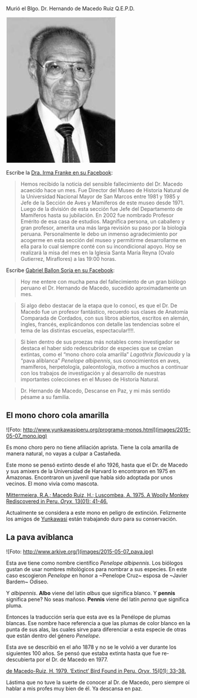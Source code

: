 Murió el Blgo. Dr. Hernando de Macedo Ruiz Q.E.P.D.

![](images/2015-05-07_macedo1.jpg)

Escribe la [Dra. Irma Franke en su Facebook](https://www.facebook.com/irmafrankeorn/photos/a.725738530866891.1073741828.725429167564494/774785462628864/?type=1&permPage=1):

> Hemos recibido la noticia del sensible fallecimiento del Dr. Macedo acaecido hace un mes.
> Fue Director del Museo de Historia Natural de la Universidad Nacional Mayor de San Marcos entre 1981 y 1985 y Jefe de la Sección de Aves y Mamíferos de este museo desde 1971. Luego de la división de esta sección fue Jefe del Departamento de Mamíferos hasta su jubilación. En 2002 fue nombrado Profesor Emérito de esa casa de estudios.
> Magnífica persona, un caballero y gran profesor, amerita una más larga revisión su paso por la biología peruana. Personalmente le debo un inmenso agradecimiento por acogerme en esta sección del museo y permitirme desarrollarme en ella para lo cual siempre conté con su incondicional apoyo.
> Hoy se realizará la misa del mes en la Iglesia Santa María Reyna (Ovalo Gutierrez, Miraflores) a las 19:00 horas.

Escribe [Gabriel Ballon Soria en su Facebook](https://www.facebook.com/photo.php?fbid=10205817068618290):

> Hoy me entere con mucha pena del fallecimiento de un gran biólogo peruano el Dr. Hernando de Macedo, sucedido aproximadamente un mes.

> Si algo debo destacar de la etapa que lo conocí, es que el Dr. De Macedo fue un profesor fantástico, recuerdo sus clases de Anatomía Comparada de Cordados, con sus libros abiertos, escritos en alemán, ingles, francés, explicándonos con detalle las tendencias sobre el tema de las distintas escuelas, espectacular!!!!.

> Si bien dentro de sus proezas más notables como investigador se destaca el haber sido redescubridor de especies que se creían extintas, como el “mono choro cola amarilla” *Lagothrix flavicauda* y la “pava aliblanca” *Penelope albipennis*, sus conocimientos en aves, mamíferos, herpetología, paleontología, motivo a muchos a continuar con los trabajos de investigación y al desarrollo de nuestras importantes colecciones en el Museo de Historia Natural.

> Dr. Hernando de Macedo, Descanse en Paz, y mi más sentido pésame a su familia.

## El mono choro cola amarilla

![Foto: http://www.yunkawasiperu.org/programa-monos.html](images/2015-05-07_mono.jpg)

Es mono choro pero no tiene afiliación aprista. Tiene la cola amarilla de
manera natural, no vayas a culpar a Castañeda.

Este mono se pensó extinto desde el año 1926, hasta que el Dr. de Macedo y sus
amixers de la Universidad de Harvard lo encontraron en 1975 en Amazonas.
Encontraron un juvenil que había sido adoptada por unos vecinos. El mono vivía
como mascota.

[Mittermeiera, R.A.; Macedo Ruiz, H.; Luscombea, A. 1975. A Woolly Monkey
Rediscovered in Peru. *Oryx*, 13(01): 41-46.](http://journals.cambridge.org/action/displayAbstract?fromPage=online&aid=4960948&fileId=S0030605300012990)

Actualmente se considera a este mono en peligro de extinción. Felizmente los
amigos de [Yunkawasi](http://www.yunkawasiperu.org/) están trabajando duro para
su conservación.

## La pava aviblanca
![Foto: http://www.arkive.org/](images/2015-05-07_pava.jpg)

Esta ave tiene como nombre científico *Penelope albipennis*. Los biólogos
gustan de usar nombres mitológicos para nombrar a sus especies. En este caso
escogieron *Penelope* en honor a ~Penelope Cruz~ esposa de ~Javier Bardem~
Odiseo.

Y *albipennis*. **Albo** viene del latín *albus* que significa blanco. Y
**pennis** significa pene? No seas mañoso. **Pennis** viene del latín *penna*
que significa pluma.

Entonces la traducción sería que esta ave es la Penélope de plumas blancas. Ese
nombre hace referencia a que las plumas de color blanco en la punta de sus
alas, las cuales sirve para diferenciar a esta especie de otras que están
dentro del género *Penelope*.

Esta ave se describió en el año 1878 y no se le volvió a ver durante los
siguientes 100 años. Se pensó que estaba extinta hasta que fue re-descubierta
por el Dr. de Macedo en 1977.

[de Macedo-Ruiz, H. 1979. ‘Extinct’ Bird Found in Peru. *Oryx*, 15(01): 33-38.](http://journals.cambridge.org/action/displayAbstract?fromPage=online&aid=4969020&fileId=S0030605300016355)


Lástima que no tuve la suerte de conocer al Dr. de Macedo, pero siempre oí
hablar a mis profes muy bien de él. Ya descansa en paz.
